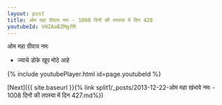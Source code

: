 ```yaml
---
layout: post
title: ओम महा ग्रीवाय नमः - 1008 दिनों की तपस्या में दिन 428
youtubeId: VHZAaBZMgfM
---
```

 
 
 ओम महा ग्रीवाय नमः  
 
 -  ज्याचे डोके खूप मोठे आहे 
 
  
 
  
 
 
 
 
 
 


{% include youtubePlayer.html id=page.youtubeId %}
 
[Next]({{ site.baseurl }}{% link  split1/_posts/2013-12-22-ओम महा खंभावे नमः - 1008 दिनों की तपस्या में दिन 427.md%})
 
